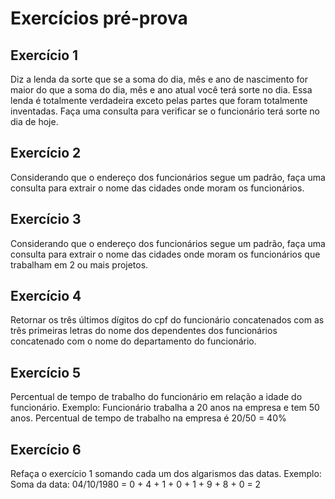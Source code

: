 # Exercícios pré-prova
## Exercício 1
Diz a lenda da sorte que se a soma do dia, mês e ano de nascimento for maior do que a soma
do dia, mês e ano atual você terá sorte no dia. Essa lenda é totalmente verdadeira exceto pelas
partes que foram totalmente inventadas.
Faça uma consulta para verificar se o funcionário terá sorte no dia de hoje.
## Exercício 2
Considerando que o endereço dos funcionários segue um padrão, faça uma consulta para
extrair o nome das cidades onde moram os funcionários.
## Exercício 3
Considerando que o endereço dos funcionários segue um padrão, faça uma consulta para
extrair o nome das cidades onde moram os funcionários que trabalham em 2 ou mais projetos.
## Exercício 4
Retornar os três últimos dígitos do cpf do funcionário concatenados com as três primeiras
letras do nome dos dependentes dos funcionários concatenado com o nome do departamento
do funcionário.
## Exercício 5
Percentual de tempo de trabalho do funcionário em relação a idade do funcionário.
Exemplo:
Funcionário trabalha a 20 anos na empresa e tem 50 anos. Percentual de tempo de trabalho
na empresa é 20/50 = 40%
## Exercício 6
Refaça o exercício 1 somando cada um dos algarismos das datas.
Exemplo:
Soma da data: 04/10/1980 = 0 + 4 + 1 + 0 + 1 + 9 + 8 + 0 = 2